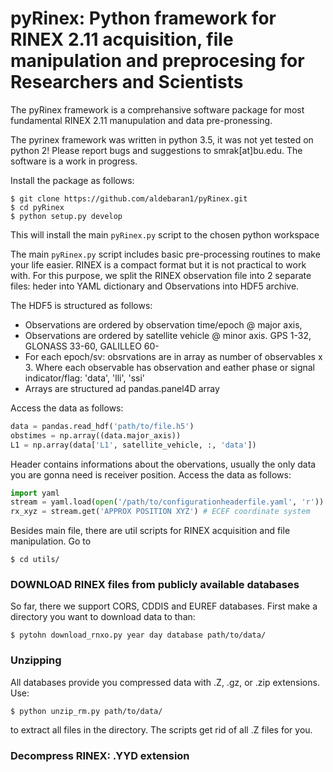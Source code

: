 # pyRinex: Python framework for RINEX 2.11 acquisition, file manipulation and preprocesing for Researchers and Scientists 

The pyRinex framework is a comprehansive software package for most fundamental RINEX 2.11 manupulation and 
data pre-pronessing.

The pyrinex framework was written in python 3.5, it was not yet tested on python 2! Please report bugs and suggestions to
smrak[at]bu.edu. The software is a work in progress.

Install the package as follows:
```
$ git clone https://github.com/aldebaran1/pyRinex.git
$ cd pyRinex
$ python setup.py develop
```
This will install the main `pyRinex.py` script to the chosen python workspace

The main `pyRinex.py` script includes basic pre-processing routines to make your life easier. RINEX is a compact format
but it is not practical to work with. For this purpose, we split the RINEX observation file into 2 separate files: heder into 
YAML dictionary and Observations into HDF5 archive.

The HDF5 is structured as follows:
- Observations are ordered by observation time/epoch @ major axis,
- Observations are ordered by satellite vehicle @ minor axis. GPS 1-32, GLONASS 33-60, GALILLEO 60-
- For each epoch/sv: obsrvations are in array as number of observables x 3. Where each observable has observation and eather 
phase or signal indicator/flag: 'data', 'lli', 'ssi'
- Arrays are structured ad pandas.panel4D array

Access the data as follows:
```python
data = pandas.read_hdf('path/to/file.h5')
obstimes = np.array((data.major_axis))
L1 = np.array(data['L1', satellite_vehicle, :, 'data'])
```

Header contains informations about the obervations, usually the only data you are gonna need is receiver position. 
Access the data as follows:
```python
import yaml
stream = yaml.load(open('/path/to/configurationheaderfile.yaml', 'r'))
rx_xyz = stream.get('APPROX POSITION XYZ') # ECEF coordinate system
```

Besides main file, there are util scripts for RINEX acquisition and file manipulation. Go to
```
$ cd utils/
```
### DOWNLOAD RINEX files from publicly available databases
So far, there we support CORS, CDDIS and EUREF databases. First make a directory you want to download data to than:
``` 
$ pytohn download_rnxo.py year day database path/to/data/
```
### Unzipping
All databases provide you compressed data with .Z, .gz, or .zip extensions. Use:
```
$ python unzip_rm.py path/to/data/
```
to extract all files in the directory. The scripts get rid of all .Z files for you.
### Decompress RINEX: .YYD extension

